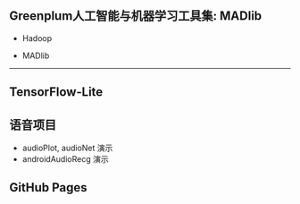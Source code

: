 ## Greenplum人工智能与机器学习工具集: MADlib


- Hadoop

- MADlib

---

##   TensorFlow-Lite

## 语音项目

- audioPlot, audioNet 演示
- androidAudioRecg 演示

## GitHub Pages